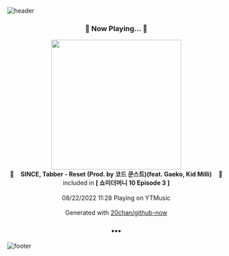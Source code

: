 ![header](https://capsule-render.vercel.app/api?type=wave&height=170&section=header&text=Hi.%20I'm%20SHIFT&fontColor=090707&fontAlignX=45&fontAlignY=65&fontSize=100)

<h3 align="center">🎵 Now Playing... 🎵</h3>
<p align="center">
  <a href="https://music.youtube.com/watch?v=jrHEDPl_Nx4">
    <img width="300" src="https://lh3.googleusercontent.com/m8oVDwFLYCvdlTiZVguBJ1gcwXFqD8Qqk9st3vbhzjOPh-STRbOh9wluXbrPYny6st1iswPSbzcDd0od">
  </a>
  <br>
  🎵&nbsp&nbsp&nbsp <b>SINCE, Tabber - Reset (Prod. by 코드 쿤스트)(feat. Gaeko, Kid Milli)</b> &nbsp&nbsp&nbsp🎵
  <br>
  included in <b>[ 쇼미더머니 10 Episode 3 ]</b>
  
  <br />
  <br />
  08/22/2022 11:28 Playing on YTMusic
  <br />
  <br />
  Generated with <a href="https://github.com/20chan/github-now">20chan/github-now</a>
</p>

<h3 align="center">•••</h3>

![footer](https://capsule-render.vercel.app/api?type=wave&height=150&section=footer)
